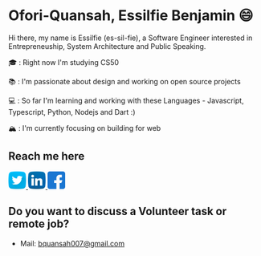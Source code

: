 # Ofori-Quansah, Essilfie Benjamin :smile:

Hi there, my name is Essilfie (es-sil-fie), a Software Engineer interested in Entrepreneuship, System Architecture and Public Speaking.

🎓 : Right now I'm studying CS50

📚 : I'm passionate about design and working on open source projects

💻 : So far I'm learning and working with these Languages - Javascript, Typescript, Python, Nodejs and Dart :)

🏔 : I'm currently focusing on building for web


## Reach me here
<a href="https://twitter.com/essilfiequansah" target="_blank">
  <img src="./assets/twitter.svg" alt="My Twitter Profile" height="35" width="35">
</a>
<a href="https://www.linkedin.com/in/essilfiequansah/" target="_blank">
  <img src="./assets/linkedin.svg" alt="My LinkedIn Profile" height="35" width="35">
</a>
<a href="https://facebook.com/vckofi/" target="_blank">
  <img src="./assets/facebook.svg" alt="My Facebook Profile" height="35" width="35">
</a>


## Do you want to discuss a Volunteer task or remote job?
* Mail: [bquansah007@gmail.com](mailto:bquansah007@gmail.com)





